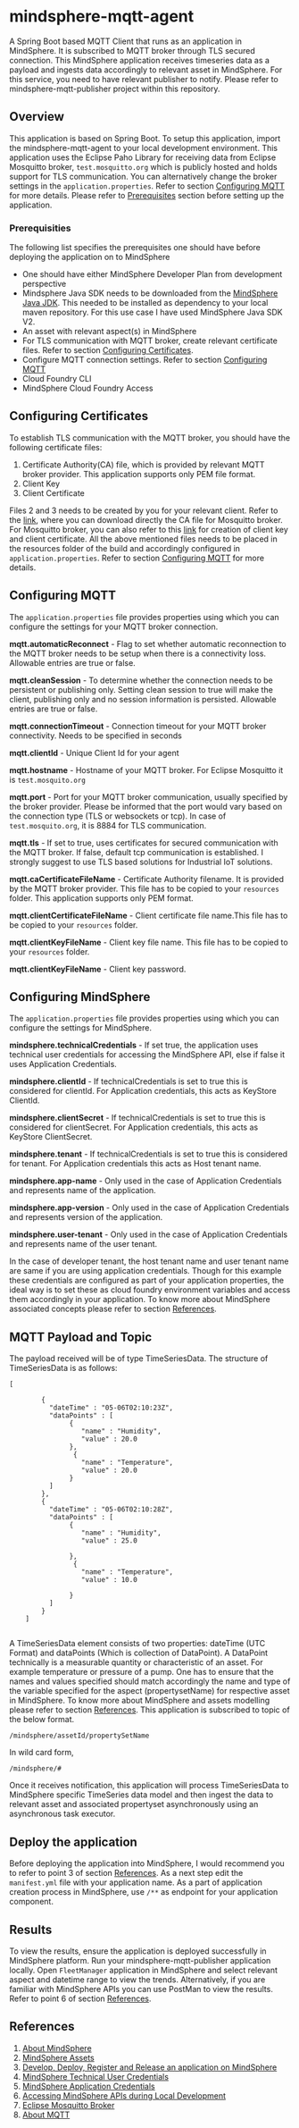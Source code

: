 # mindsphere-mqtt-agent
A Spring Boot based MQTT Client that runs as an application in MindSphere. It is subscribed to MQTT broker through TLS secured connection. This MindSphere application
receives timeseries data as a payload and ingests data accordingly to relevant asset in MindSphere. For this service, you need to have relevant publisher to notify. Please refer to
mindsphere-mqtt-publisher project within this repository.

## Overview
This application is based on Spring Boot. To setup this application, import the mindsphere-mqtt-agent to your local development environment. 
This application uses the Eclipse Paho Library for receiving data from Eclipse Mosquitto broker, `test.mosquitto.org` which is publicly hosted and holds support for TLS communication. 
You can alternatively change the broker settings in the `application.properties`. Refer to section [Configuring MQTT](#configuring-mqtt) for more details. Please refer to [Prerequisites](#prerequisites)
section before setting up the application.

### Prerequisities
The following list specifies the prerequisites one should have before deploying the application on to MindSphere
- One should have either MindSphere Developer Plan from development perspective
- Mindsphere Java SDK needs to be downloaded from the [MindSphere Java JDK](https://developer.mindsphere.io/resources/mindsphere-sdk-java-v2/index.html). This needed to be installed
as dependency to your local maven repository. For this use case I have used MindSphere Java SDK V2.
- An asset with relevant aspect(s) in MindSphere
- For TLS communication with MQTT broker, create relevant certificate files. Refer to section [Configuring Certificates](#configuring-certificates).
- Configure MQTT connection settings. Refer to section [Configuring MQTT](#configuring-mqtt)
- Cloud Foundry CLI
- MindSphere Cloud Foundry Access

## Configuring Certificates
To establish TLS communication with the MQTT broker, you should have the following certificate files:
1. Certificate Authority(CA) file, which is provided by relevant MQTT broker provider. This application supports only PEM file format.
2. Client Key
3. Client Certificate

Files 2 and 3 needs to be created by you for your relevant client. Refer to the [link](https://test.mosquitto.org/), where you can download 
directly the CA file for Mosquitto broker. For Mosquitto broker, you can also refer to this [link](https://test.mosquitto.org/ssl/) for creation of client key and client certificate. 
All the above mentioned files needs to be placed in the resources folder of the build and accordingly configured in `application.properties`. 
Refer to section [Configuring MQTT](#configuring-mqtt) for more details.

## Configuring MQTT
The `application.properties` file provides properties using which you can configure the settings for your MQTT broker connection. 

**mqtt.automaticReconnect** - Flag to set whether automatic reconnection to the MQTT broker needs to be setup when there is a connectivity loss. Allowable entries are true or false.

**mqtt.cleanSession** - To determine whether the connection needs to be persistent or publishing only. Setting clean session to true will make the client, 
publishing only and no session information is persisted. Allowable entries are true or false.

**mqtt.connectionTimeout** - Connection timeout for your MQTT broker connectivity. Needs to be specified in seconds

**mqtt.clientId** - Unique Client Id for your agent

**mqtt.hostname** - Hostname of your MQTT broker. For Eclipse Mosquitto it is `test.mosquito.org`

**mqtt.port** - Port for your MQTT broker communication, usually specified by the broker provider. Please be informed that the port 
would vary based on the connection type (TLS or websockets or tcp). In case of `test.mosquito.org`, it is 8884 for TLS communication.

**mqtt.tls** - If set to true, uses certificates for secured communication with the MQTT broker. If false, default tcp communication is established. 
I strongly suggest to use TLS based solutions for Industrial IoT solutions.

**mqtt.caCertificateFileName** - Certificate Authority filename. It is provided by the MQTT broker provider. This file has to be copied to your `resources` folder. 
This application supports only PEM format.

**mqtt.clientCertificateFileName** - Client certificate file name.This file has to be copied to your `resources` folder.

**mqtt.clientKeyFileName** -  Client key file name. This file has to be copied to your `resources` folder.

**mqtt.clientKeyFileName** - Client key password.

## Configuring MindSphere
The `application.properties` file provides properties using which you can configure the settings for MindSphere.

**mindsphere.technicalCredentials** - If set true, the application uses technical user credentials for accessing the MindSphere API, else if false it uses Application Credentials. 

**mindsphere.clientId** - If technicalCredentials is set to true this is considered for clientId. For Application credentials, this acts as KeyStore ClientId.

**mindsphere.clientSecret** - If technicalCredentials is set to true this is considered for clientSecret. For Application credentials, this acts as KeyStore ClientSecret.

**mindsphere.tenant** -  If technicalCredentials is set to true this is considered for tenant. For Application credentials this acts as Host tenant name.

**mindsphere.app-name** - Only used in the case of Application Credentials and represents name of the application.

**mindsphere.app-version** - Only used in the case of Application Credentials and represents version of the application.

**mindsphere.user-tenant** - Only used in the case of Application Credentials and represents name of the user tenant.

In the case of developer tenant, the host tenant name and user tenant name are same if you are using application credentials. Though for this example these credentials are configured as part of your 
application properties, the ideal way is to set these as cloud foundry environment variables and access them accordingly in your application. To know more about MindSphere associated concepts please refer 
to section [References](#references).  

## MQTT Payload and Topic

The payload received will be of type TimeSeriesData. The structure of TimeSeriesData is as follows:

```
[		
        
	    {	    
		  "dateTime" : "05-06T02:10:23Z",
	      "dataPoints" : [	      
	           {
	              "name" : "Humidity",
	              "value" : 20.0	           
	           },	           
	            {
	              "name" : "Temperature",
	              "value" : 20.0	           
	           }	      
	      ] 
	    },
	    {
          "dateTime" : "05-06T02:10:28Z",	    
	      "dataPoints" : [
	           {
	              "name" : "Humidity",
	              "value" : 25.0
	           
	           },	           
	            {
	              "name" : "Temperature",
	              "value" : 10.0
	           
	           }	      
	      ]
	    }
	]
	
```
A TimeSeriesData element consists of two properties: dateTime (UTC Format) and dataPoints (Which is collection of DataPoint). A DataPoint technically is a measurable quantity or 
characteristic of an asset. For example temperature or pressure of a pump. One has to ensure that the names and values specified should match accordingly the name and type of 
the variable specified for the aspect (propertysetName) for respective asset in MindSphere. To know more about MindSphere and assets modelling please refer 
to section [References](#references).  This application is subscribed to topic of the below format. 

```
/mindsphere/assetId/propertySetName

```
In wild card form,
```
/mindsphere/#

```
Once it receives notification, this application will process TimeSeriesData to MindSphere specific TimeSeries data model and then ingest the data to relevant asset and associated propertyset 
asynchronously using an asynchronous task executor.

## Deploy the application
Before deploying the application into MindSphere, I would recommend you to refer to point 3 of section [References](#references). As a next step edit the `manifest.yml` file with your application name.
As a part of application creation process in MindSphere, use `/**` as endpoint for your application component.

## Results
To view the results, ensure the application is deployed successfully in MindSphere platform. Run your mindsphere-mqtt-publisher application locally. Open `FleetManager` application in MindSphere and select
relevant aspect and datetime range to view the trends. Alternatively, if you are familiar with MindSphere APIs you can use PostMan to view the results. Refer to point 6 of section [References](#references). 

 
## References
1. [About MindSphere](https://siemens.mindsphere.io/en)
2. [MindSphere Assets](https://documentation.mindsphere.io/resources/html/asset-manager/en-US/index.html)
3. [Develop, Deploy, Register and Release an application on MindSphere](https://developer.mindsphere.io/howto/howto-develop-and-register-an-application.html)
4. [MindSphere Technical User Credentials](https://developer.mindsphere.io/howto/howto-local-development.html#create-service-credentials)
5. [MindSphere Application Credentials](https://developer.mindsphere.io/howto/howto-selfhosted-api-access.html#application-credentials)
6. [Accessing MindSphere APIs during Local Development](https://developer.mindsphere.io/howto/howto-local-development.html)
7. [Eclipse Mosquitto Broker](https://test.mosquitto.org/)
8. [About MQTT](https://dzone.com/refcardz/getting-started-with-mqtt?chapter=1)

 
